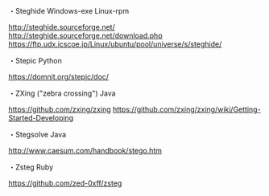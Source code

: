 
・Steghide
Windows-exe
Linux-rpm

http://steghide.sourceforge.net/
http://steghide.sourceforge.net/download.php
https://ftp.udx.icscoe.jp/Linux/ubuntu/pool/universe/s/steghide/

・Stepic
Python

https://domnit.org/stepic/doc/

・ZXing ("zebra crossing")
Java

https://github.com/zxing/zxing
https://github.com/zxing/zxing/wiki/Getting-Started-Developing

・Stegsolve
Java

http://www.caesum.com/handbook/stego.htm

・Zsteg
Ruby

https://github.com/zed-0xff/zsteg
